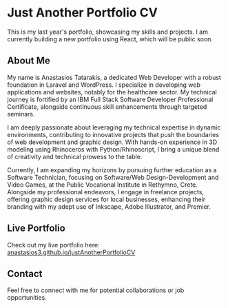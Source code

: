 # Just Another Portfolio CV

This is my last year's portfolio, showcasing my skills and projects. I am currently building a new portfolio using React, which will be public soon.

## About Me

My name is Anastasios Tatarakis, a dedicated Web Developer with a robust foundation in Laravel and WordPress. I specialize in developing web applications and websites, notably for the healthcare sector. My technical journey is fortified by an IBM Full Stack Software Developer Professional Certificate, alongside continuous skill enhancements through targeted seminars.

I am deeply passionate about leveraging my technical expertise in dynamic environments, contributing to innovative projects that push the boundaries of web development and graphic design. With hands-on experience in 3D modeling using Rhinoceros with Python/Rhinoscript, I bring a unique blend of creativity and technical prowess to the table.

Currently, I am expanding my horizons by pursuing further education as a Software Technician, focusing on Software/Web Design-Development and Video Games, at the Public Vocational Institute in Rethymno, Crete. Alongside my professional endeavors, I engage in freelance projects, offering graphic design services for local businesses, enhancing their branding with my adept use of Inkscape, Adobe Illustrator, and Premier.

## Live Portfolio

Check out my live portfolio here: [anastasios3.github.io/justAnotherPortfolioCV](https://anastasios3.github.io/justAnotherPortfolioCV/)

## Contact

Feel free to connect with me for potential collaborations or job opportunities.

